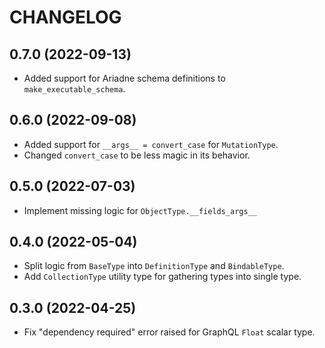 # CHANGELOG

## 0.7.0 (2022-09-13)

- Added support for Ariadne schema definitions to `make_executable_schema`.


## 0.6.0 (2022-09-08)

- Added support for `__args__ = convert_case` for `MutationType`.
- Changed `convert_case` to be less magic in its behavior.


## 0.5.0 (2022-07-03)

- Implement missing logic for `ObjectType.__fields_args__`


## 0.4.0 (2022-05-04)

- Split logic from `BaseType` into `DefinitionType` and `BindableType`.
- Add `CollectionType` utility type for gathering types into single type.


## 0.3.0 (2022-04-25)

- Fix "dependency required" error raised for GraphQL `Float` scalar type.
